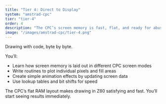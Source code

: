 ```yaml
---
title: "Tier 4: Direct to Display"
system: "amstrad-cpc"
tier: "tier-4"
order: 4
description: "The CPC’s screen memory is fast, flat, and ready for abuse. You’ll learn to address pixels directly and use fast blits and fills."
image: "/images/amstrad-cpc/tier-4.png"
---
```


Drawing with code, byte by byte.

You’ll:
- Learn how screen memory is laid out in different CPC screen modes
- Write routines to plot individual pixels and fill areas
- Create simple animation effects by updating screen data
- Use lookup tables and bit shifts for speed

The CPC’s flat RAM layout makes drawing in Z80 satisfying and fast. You’ll start seeing results immediately.
